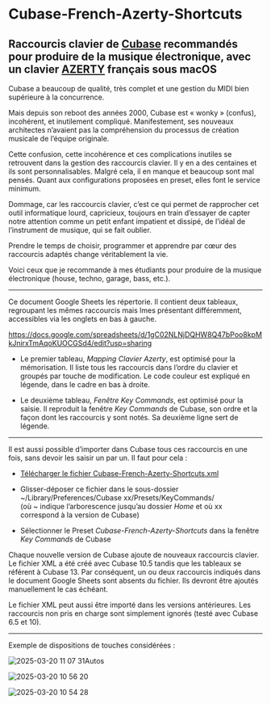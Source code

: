 # Cubase-French-Azerty-Shortcuts
## Raccourcis clavier de [Cubase](https://fr.wikipedia.org/wiki/Cubase) recommandés pour produire de la musique électronique, avec un clavier [AZERTY](https://fr.wikipedia.org/wiki/AZERTY) français sous macOS

Cubase a beaucoup de qualité, très complet et une gestion du MIDI bien supérieure à la concurrence. 

Mais depuis son reboot des années 2000, Cubase est « wonky » (confus), incohérent, et inutilement compliqué. Manifestement, ses nouveaux architectes n’avaient pas la compréhension du processus de création musicale de l’équipe originale. 

Cette confusion, cette incohérence et ces complications inutiles se retrouvent dans la gestion des raccourcis clavier. Il y en a des centaines et ils sont personnalisables. Malgré cela, il en manque et beaucoup sont mal pensés. Quant aux configurations proposées en preset, elles font le service minimum.

Dommage, car les raccourcis clavier, c’est ce qui permet de rapprocher cet outil informatique lourd, capricieux, toujours en train d’essayer de capter notre attention comme un petit enfant impatient et dissipé, de l’idéal de l’instrument de musique, qui se fait oublier.

Prendre le temps de choisir, programmer et apprendre par cœur des raccourcis adaptés change véritablement la vie.

Voici ceux que je recommande à mes étudiants pour produire de la musique électronique (house, techno, garage, bass, etc.).

---

Ce document Google Sheets les répertorie. Il contient deux tableaux, regroupant les mêmes raccourcis mais lmes présentant différemment, accessibles via les onglets en bas à gauche. 

https://docs.google.com/spreadsheets/d/1gC02NLNjDQHW8Q47bPoo8kpMkJnirxTmAqoKUOCGSd4/edit?usp=sharing

- Le premier tableau, _Mapping Clavier Azerty_, est optimisé pour la mémorisation. Il liste tous les raccourcis dans l’ordre du clavier et groupés par touche de modification. Le code couleur est expliqué en légende, dans le cadre en bas à droite.

- Le deuxième tableau, _Fenêtre Key Commands_, est optimisé pour la saisie. Il reproduit la fenêtre _Key Commands_ de Cubase, son ordre et la façon dont les raccourcis y sont notés. Sa deuxième ligne sert de légende.

---

Il est aussi possible d’importer dans Cubase tous ces raccourcis en une fois, sans devoir les saisir un par un. Il faut pour cela :

- [Télécharger le fichier Cubase-French-Azerty-Shortcuts.xml](https://github.com/TheMicronauts/Cubase-French-Azerty-Shortcuts/releases/download/v1.0.0/Cubase-French-Azerty-Shortcuts.xml)

- Glisser-déposer ce fichier dans le sous-dossier  ~/Library/Preferences/Cubase xx/Presets/KeyCommands/                
  (où ~ indique l’arborescence jusqu’au dossier _Home_ et où xx correspond à la version de Cubase)

- Sélectionner le Preset _Cubase-French-Azerty-Shortcuts_ dans la fenêtre _Key Commands_ de Cubase

Chaque nouvelle version de Cubase ajoute de nouveaux raccourcis clavier. Le fichier XML a été créé avec Cubase 10.5 tandis que les tableaux se référent à Cubase 13. Par conséquent, un ou deux raccourcis indiqués dans le document Google Sheets sont absents du fichier. Ils devront être ajoutés manuellement le cas échéant.

Le fichier XML peut aussi être importé dans les versions antérieures. Les raccourcis non pris en charge sont simplement ignorés (testé avec Cubase 6.5 et 10).

---

Exemple de dispositions de touches considérées :

![2025-03-20 11 07 31Autos](https://github.com/user-attachments/assets/1dee9a29-8ed2-4112-9f4e-ba61e4adce83)

![2025-03-20 10 56 20](https://github.com/user-attachments/assets/6061b62f-f09e-4df9-8978-c6eb22e843cf)

![2025-03-20 10 54 28](https://github.com/user-attachments/assets/43bf3ab7-0cbd-492a-819e-b44edfb27c13)

